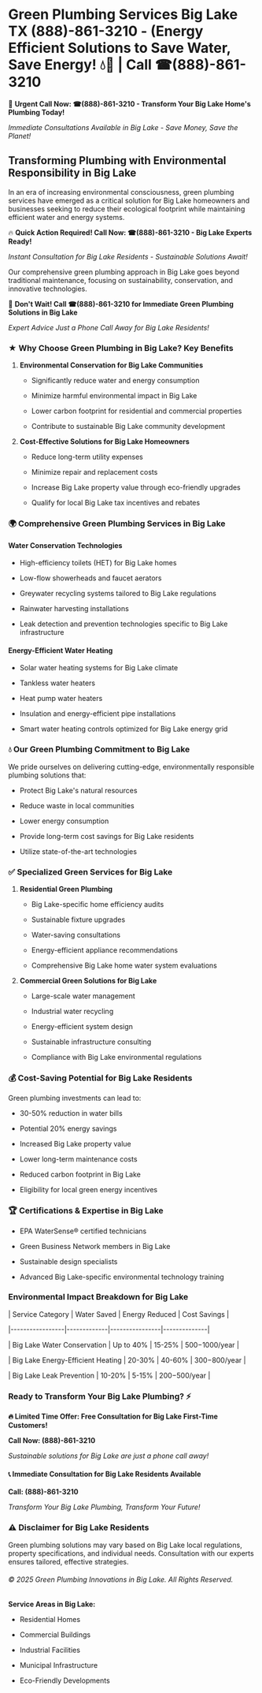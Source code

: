 # Green Plumbing Services Big Lake TX (888)-861-3210 - (Energy Efficient Solutions to Save Water, Save Energy! 💧🌿 | Call ☎(888)-861-3210

🚨 **Urgent Call Now: ☎(888)-861-3210 - Transform Your Big Lake Home's Plumbing Today!**
*Immediate Consultations Available in Big Lake - Save Money, Save the Planet!*

## Transforming Plumbing with Environmental Responsibility in Big Lake

In an era of increasing environmental consciousness, green plumbing services have emerged as a critical solution for Big Lake homeowners and businesses seeking to reduce their ecological footprint while maintaining efficient water and energy systems. 

🔥 **Quick Action Required! Call Now: ☎(888)-861-3210 - Big Lake Experts Ready!**
*Instant Consultation for Big Lake Residents - Sustainable Solutions Await!*

Our comprehensive green plumbing approach in Big Lake goes beyond traditional maintenance, focusing on sustainability, conservation, and innovative technologies.

🚨 **Don't Wait! Call ☎(888)-861-3210 for Immediate Green Plumbing Solutions in Big Lake**
*Expert Advice Just a Phone Call Away for Big Lake Residents!*

### ★ Why Choose Green Plumbing in Big Lake? Key Benefits

1. **Environmental Conservation for Big Lake Communities** 
   - Significantly reduce water and energy consumption
   - Minimize harmful environmental impact in Big Lake
   - Lower carbon footprint for residential and commercial properties
   - Contribute to sustainable Big Lake community development

2. **Cost-Effective Solutions for Big Lake Homeowners** 
   - Reduce long-term utility expenses
   - Minimize repair and replacement costs
   - Increase Big Lake property value through eco-friendly upgrades
   - Qualify for local Big Lake tax incentives and rebates

### 🌍 Comprehensive Green Plumbing Services in Big Lake

#### Water Conservation Technologies
- High-efficiency toilets (HET) for Big Lake homes
- Low-flow showerheads and faucet aerators
- Greywater recycling systems tailored to Big Lake regulations
- Rainwater harvesting installations
- Leak detection and prevention technologies specific to Big Lake infrastructure

#### Energy-Efficient Water Heating
- Solar water heating systems for Big Lake climate
- Tankless water heaters
- Heat pump water heaters
- Insulation and energy-efficient pipe installations
- Smart water heating controls optimized for Big Lake energy grid

### 💧 Our Green Plumbing Commitment to Big Lake

We pride ourselves on delivering cutting-edge, environmentally responsible plumbing solutions that:
- Protect Big Lake's natural resources
- Reduce waste in local communities
- Lower energy consumption
- Provide long-term cost savings for Big Lake residents
- Utilize state-of-the-art technologies

### ✅ Specialized Green Services for Big Lake

1. **Residential Green Plumbing**
   - Big Lake-specific home efficiency audits
   - Sustainable fixture upgrades
   - Water-saving consultations
   - Energy-efficient appliance recommendations
   - Comprehensive Big Lake home water system evaluations

2. **Commercial Green Solutions for Big Lake**
   - Large-scale water management
   - Industrial water recycling
   - Energy-efficient system design
   - Sustainable infrastructure consulting
   - Compliance with Big Lake environmental regulations

### 💰 Cost-Saving Potential for Big Lake Residents

Green plumbing investments can lead to:
- 30-50% reduction in water bills
- Potential 20% energy savings
- Increased Big Lake property value
- Lower long-term maintenance costs
- Reduced carbon footprint in Big Lake
- Eligibility for local green energy incentives

### 🏆 Certifications & Expertise in Big Lake

- EPA WaterSense® certified technicians
- Green Business Network members in Big Lake
- Sustainable design specialists
- Advanced Big Lake-specific environmental technology training

### Environmental Impact Breakdown for Big Lake

| Service Category | Water Saved | Energy Reduced | Cost Savings |
|-----------------|-------------|----------------|--------------|
| Big Lake Water Conservation | Up to 40% | 15-25% | $500-$1000/year |
| Big Lake Energy-Efficient Heating | 20-30% | 40-60% | $300-$800/year |
| Big Lake Leak Prevention | 10-20% | 5-15% | $200-$500/year |

### Ready to Transform Your Big Lake Plumbing? ⚡

**🔥 Limited Time Offer: Free Consultation for Big Lake First-Time Customers!**

**Call Now: (888)-861-3210**
*Sustainable solutions for Big Lake are just a phone call away!*

#### 📞 Immediate Consultation for Big Lake Residents Available

**Call: (888)-861-3210**
*Transform Your Big Lake Plumbing, Transform Your Future!*

### ⚠️ Disclaimer for Big Lake Residents

Green plumbing solutions may vary based on Big Lake local regulations, property specifications, and individual needs. Consultation with our experts ensures tailored, effective strategies.

###### © 2025 Green Plumbing Innovations in Big Lake. All Rights Reserved.

**Service Areas in Big Lake:** 
- Residential Homes
- Commercial Buildings
- Industrial Facilities
- Municipal Infrastructure
- Eco-Friendly Developments